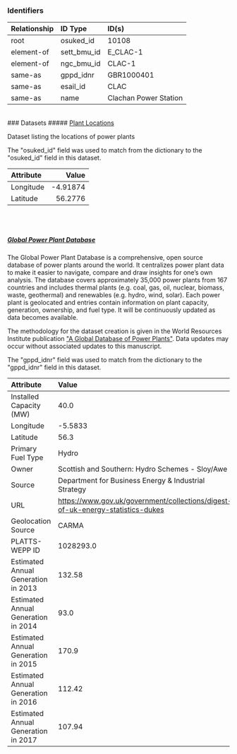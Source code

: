 ### Identifiers

| Relationship   | ID Type     | ID(s)                 |
|:---------------|:------------|:----------------------|
| root           | osuked_id   | 10108                 |
| element-of     | sett_bmu_id | E_CLAC-1              |
| element-of     | ngc_bmu_id  | CLAC-1                |
| same-as        | gppd_idnr   | GBR1000401            |
| same-as        | esail_id    | CLAC                  |
| same-as        | name        | Clachan Power Station |

<br>
### Datasets
##### <a href="https://raw.githubusercontent.com/OSUKED/Dictionary-Datasets/main/datasets/plant-locations/datapackage.json">Plant Locations</a>

Dataset listing the locations of power plants

The "osuked_id" field was used to match from the dictionary to the "osuked_id" field in this dataset.

| Attribute   |    Value |
|:------------|---------:|
| Longitude   | -4.91874 |
| Latitude    | 56.2776  |

<br><br>
##### <a href="https://raw.githubusercontent.com/OSUKED/Dictionary-Datasets/main/datasets/global-power-plant-database/datapackage.json">Global Power Plant Database</a>

The Global Power Plant Database is a comprehensive, open source database of power plants around the world. It centralizes power plant data to make it easier to navigate, compare and draw insights for one’s own analysis. The database covers approximately 35,000 power plants from 167 countries and includes thermal plants (e.g. coal, gas, oil, nuclear, biomass, waste, geothermal) and renewables (e.g. hydro, wind, solar). Each power plant is geolocated and entries contain information on plant capacity, generation, ownership, and fuel type. It will be continuously updated as data becomes available. 

The methodology for the dataset creation is given in the World Resources Institute publication ["A Global Database of Power Plants"](https://www.wri.org/research/global-database-power-plants). Data updates may occur without associated updates to this manuscript.

The "gppd_idnr" field was used to match from the dictionary to the "gppd_idnr" field in this dataset.

| Attribute                           | Value                                                                          |
|:------------------------------------|:-------------------------------------------------------------------------------|
| Installed Capacity (MW)             | 40.0                                                                           |
| Longitude                           | -5.5833                                                                        |
| Latitude                            | 56.3                                                                           |
| Primary Fuel Type                   | Hydro                                                                          |
| Owner                               | Scottish and Southern: Hydro Schemes - Sloy/Awe                                |
| Source                              | Department for Business Energy & Industrial Strategy                           |
| URL                                 | https://www.gov.uk/government/collections/digest-of-uk-energy-statistics-dukes |
| Geolocation Source                  | CARMA                                                                          |
| PLATTS-WEPP ID                      | 1028293.0                                                                      |
| Estimated Annual Generation in 2013 | 132.58                                                                         |
| Estimated Annual Generation in 2014 | 93.0                                                                           |
| Estimated Annual Generation in 2015 | 170.9                                                                          |
| Estimated Annual Generation in 2016 | 112.42                                                                         |
| Estimated Annual Generation in 2017 | 107.94                                                                         |
